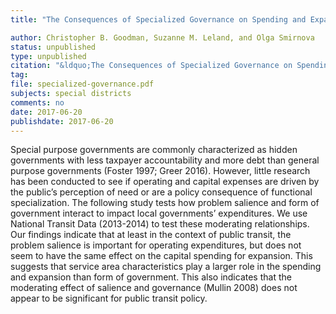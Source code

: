 ```yaml
---
title: "The Consequences of Specialized Governance on Spending and Expansion of Public Transit"

author: Christopher B. Goodman, Suzanne M. Leland, and Olga Smirnova
status: unpublished
type: unpublished
citation: "&ldquo;The Consequences of Specialized Governance on Spending and Expansion of Public Transit.&rdquo;"
tag:
file: specialized-governance.pdf
subjects: special districts
comments: no
date: 2017-06-20
publishdate: 2017-06-20
---
```


Special purpose governments are commonly characterized as hidden governments with less taxpayer accountability and more debt than general purpose governments (Foster 1997; Greer 2016).  However, little research has been conducted to see if operating and capital expenses are driven by the public’s perception of need or are a policy consequence of functional specialization. The following study tests how problem salience and form of government interact to impact local governments’ expenditures.  We use National Transit Data (2013-2014) to test these moderating relationships.  Our findings indicate that at least in the context of public transit, the problem salience is important for operating expenditures, but does not seem to have the same effect on the capital spending for expansion.  This suggests that service area characteristics play a larger role in the spending and expansion than form of government. This also indicates that the moderating effect of salience and governance (Mullin 2008) does not appear to be significant for public transit policy.
